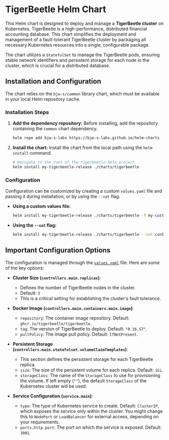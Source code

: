 # TigerBeetle Helm Chart

This Helm chart is designed to deploy and manage a **TigerBeetle cluster** on Kubernetes. TigerBeetle is a
high-performance, distributed financial accounting database. This chart simplifies the deployment and management of a
fault-tolerant TigerBeetle cluster by packaging all necessary Kubernetes resources into a single, configurable package.

The chart utilizes a `StatefulSet` to manage the TigerBeetle pods, ensuring stable network identifiers and persistent
storage for each node in the cluster, which is crucial for a distributed database.

## Installation and Configuration

The chart relies on the `bjw-s/common` library chart, which must be available in your local Helm repository cache.

### Installation Steps

1. **Add the dependency repository:** Before installing, add the repository containing the `common` chart dependency.

   ```sh
   helm repo add bjw-s-labs https://bjw-s-labs.github.io/helm-charts
   ```

2. **Install the chart:** Install the chart from the local path using the `helm install` command.

   ```sh
   # Navigate to the root of the tigerbeetle-helm project
   helm install my-tigerbeetle-release ./charts/tigerbeetle
   ```

### Configuration

Configuration can be customized by creating a custom `values.yaml` file and passing it during installation, or by using
the `--set` flag.

* **Using a custom values file:**

  ```sh
  helm install my-tigerbeetle-release ./charts/tigerbeetle -f my-custom-values.yaml
  ```

* **Using the `--set` flag:**

  ```sh
  helm install my-tigerbeetle-release ./charts/tigerbeetle --set controllers.main.replicas=5
  ```

## Important Configuration Options

The configuration is managed through the [`values.yaml`](charts/tigerbeetle/values.yaml) file. Here are some of the key
options:

* **Cluster Size (`controllers.main.replicas`)**:
    * Defines the number of TigerBeetle nodes in the cluster.
    * Default: `3`
    * This is a critical setting for establishing the cluster's fault tolerance.

* **Docker Image (`controllers.main.containers.main.image`)**:
    * `repository`: The container image repository. Default: `ghcr.io/tigerbeetle/tigerbeetle`.
    * `tag`: The version of TigerBeetle to deploy. Default: `"0.16.57"`.
    * `pullPolicy`: The image pull policy. Default: `IfNotPresent`.

* **Persistent Storage (`controllers.main.statefulset.volumeClaimTemplates`)**:
    * This section defines the persistent storage for each TigerBeetle replica.
    * `size`: The size of the persistent volume for each replica. Default: `1Gi`.
    * `storageClass`: The name of the `StorageClass` to use for provisioning the volume. If left empty (`""`), the
      default `StorageClass` of the Kubernetes cluster will be used.

* **Service Configuration (`service.main`)**:
    * `type`: The type of Kubernetes service to create. Default: `ClusterIP`, which exposes the service only within the
      cluster. You might change this to `NodePort` or `LoadBalancer` for external access, depending on your
      requirements.
    * `ports.http.port`: The port on which the service is exposed. Default: `3001`.